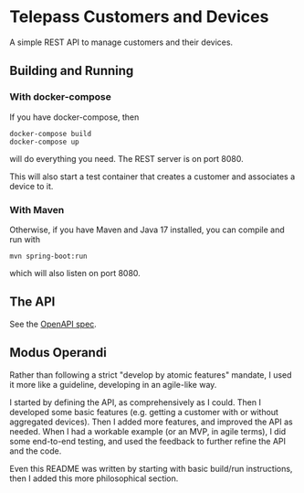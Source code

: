 # Telepass Customers and Devices

A simple REST API to manage customers and their devices.

## Building and Running

### With docker-compose

If you have docker-compose, then 

    docker-compose build
    docker-compose up

will do everything you need. The REST server is on port 8080.

This will also start a test container that creates a customer
and associates a device to it.

### With Maven

Otherwise, if you have Maven and Java 17 installed, you can compile
and run with 

    mvn spring-boot:run

which will also listen on port 8080.

## The API

See the [OpenAPI spec](./src/main/resources/api.yaml).

## Modus Operandi

Rather than following a strict "develop by atomic features" mandate, 
I used it more like a guideline, developing in an agile-like way.

I started by defining the API, as comprehensively as I could. 
Then I developed some basic features (e.g. getting a customer
with or without aggregated devices). Then I added more features,
and improved the API as needed. When I had a workable example
(or an MVP, in agile terms),
I did some end-to-end testing, and used the feedback to further
refine the API and the code. 

Even this README was written by starting with basic build/run 
instructions, then I added this more philosophical section.
